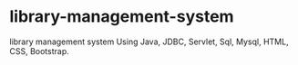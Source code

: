 # library-management-system
library management system Using Java, JDBC, Servlet, Sql, Mysql, HTML, CSS, Bootstrap.

